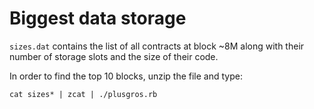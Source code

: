# Biggest data storage

`sizes.dat` contains the list of all contracts at block ~8M along with their number of storage slots and the size of their code.

In order to find the top 10 blocks, unzip the file and type:

`cat sizes* | zcat | ./plusgros.rb`
